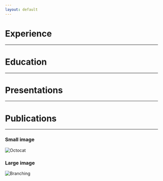 ```yaml
---
layout: default
---
```


# Experience
* * *



# Education
* * *



# Presentations
* * *


# Publications
* * *



### Small image

![Octocat](https://github.githubassets.com/images/icons/emoji/octocat.png)

### Large image

![Branching](https://guides.github.com/activities/hello-world/branching.png)
